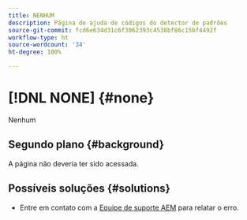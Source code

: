 ```yaml
---
title: NENHUM
description: Página de ajuda de códigos do detector de padrões
source-git-commit: fcd6e634d31c6f3062393c4538bf86c15bf4492f
workflow-type: ht
source-wordcount: '34'
ht-degree: 100%

---
```



# [!DNL NONE] {#none}

Nenhum

## Segundo plano {#background}

A página não deveria ter sido acessada.

## Possíveis soluções {#solutions}

* Entre em contato com a [Equipe de suporte AEM](https://helpx.adobe.com/br/enterprise/using/support-for-experience-cloud.html) para relatar o erro.
